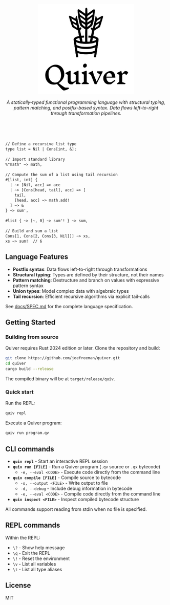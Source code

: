 <div align="center">
    <img src="logo.svg" alt="Quiver" width="300" />
    <p><em>A statically-typed functional programming language with structural typing, pattern matching, and postfix-based syntax. Data flows left-to-right through transformation pipelines.</em></p>
    <br />
    <br />
    <br />
</div>


```quiver
// Define a recursive list type
type list = Nil | Cons[int, &];

// Import standard library
%"math" ~> math,

// Compute the sum of a list using tail recursion
#[list, int] {
  | ~> [Nil, acc] => acc
  | ~> [Cons[head, tail], acc] => [
    tail,
    [head, acc] ~> math.add!
  ] ~> &
} ~> sum',

#list { ~> [~, 0] ~> sum'! } ~> sum,

// Build and sum a list
Cons[1, Cons[2, Cons[3, Nil]]] ~> xs,
xs ~> sum!  // 6
```

## Language Features

- **Postfix syntax**: Data flows left-to-right through transformations
- **Structural typing**: Types are defined by their structure, not their names
- **Pattern matching**: Destructure and branch on values with expressive pattern syntax
- **Union types**: Model complex data with algebraic types
- **Tail recursion**: Efficient recursive algorithms via explicit tail-calls

See [docs/SPEC.md](docs/SPEC.md) for the complete language specification.

## Getting Started

### Building from source

Quiver requires Rust 2024 edition or later. Clone the repository and build:

```bash
git clone https://github.com/joefreeman/quiver.git
cd quiver
cargo build --release
```

The compiled binary will be at `target/release/quiv`.

### Quick start

Run the REPL:

```bash
quiv repl
```

Execute a Quiver program:

```bash
quiv run program.qv
```

## CLI commands

- **`quiv repl`** - Start an interactive REPL session
- **`quiv run [FILE]`** - Run a Quiver program (`.qv` source or `.qx` bytecode)
  - `-e, --eval <CODE>` - Execute code directly from the command line
- **`quiv compile [FILE]`** - Compile source to bytecode
  - `-o, --output <FILE>` - Write output to file
  - `-d, --debug` - Include debug information in bytecode
  - `-e, --eval <CODE>` - Compile code directly from the command line
- **`quiv inspect <FILE>`** - Inspect compiled bytecode structure

All commands support reading from stdin when no file is specified.

## REPL commands

Within the REPL:

- `\?` - Show help message
- `\q` - Exit the REPL
- `\!` - Reset the environment
- `\v` - List all variables
- `\t` - List all type aliases

## License

MIT
